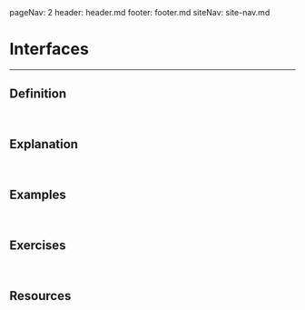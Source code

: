<frontmatter>
  pageNav: 2
  header: header.md
  footer: footer.md
  siteNav: site-nav.md
</frontmatter>

<br> 

# Interfaces
<hr>

## Definition
<include src="definition.md" />

<br> 

## Explanation
<include src="explanation.md" />

<br>

## Examples
<include src="examples.md" />

<br>

## Exercises
<include src="exercises.md" />

<br>

## Resources
<include src="resources.md" />

<br>